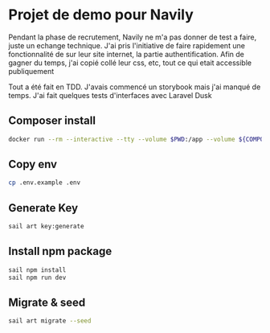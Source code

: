 # Projet de demo pour Navily
Pendant la phase de recrutement, Navily ne m'a pas donner de test a faire, juste un echange technique. J'ai pris l'initiative de faire rapidement une fonctionnalité de sur leur site internet, la partie authentification.
Afin de gagner du temps, j'ai copié collé leur css, etc, tout ce qui etait accessible publiquement

Tout a été fait en TDD. J'avais commencé un storybook mais j'ai manqué de temps. J'ai fait quelques tests d'interfaces avec Laravel Dusk 

## Composer install
```bash
docker run --rm --interactive --tty --volume $PWD:/app --volume ${COMPOSER_HOME:-$HOME/.composer}:/tmp composer install
```

## Copy env
```bash
cp .env.example .env
```

## Generate Key 
```bash
sail art key:generate
```

## Install npm package
```bash
sail npm install
sail npm run dev
```

## Migrate & seed
```bash
sail art migrate --seed
```
